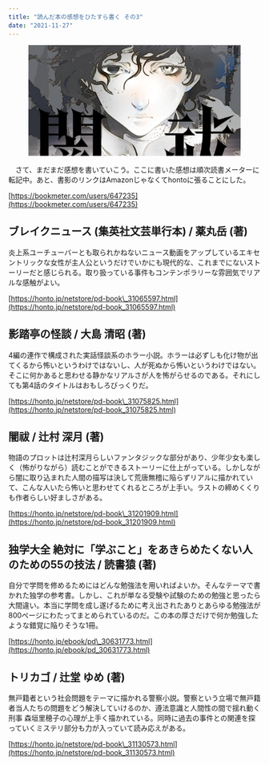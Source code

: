 ```yaml
---
title: "読んだ本の感想をひたすら書く その3"
date: "2021-11-27"
---
```


<figure>

![](assets/n344a78a1846a_36dac84f4e5a92a9fbed7ed8f27a1b5f.jpg)

</figure>

　さて、まだまだ感想を書いていこう。ここに書いた感想は順次読書メーターに転記中。あと、書影のリンクはAmazonじゃなくてhontoに張ることにした。

[https://bookmeter.com/users/647235](https://bookmeter.com/users/647235)

## ブレイクニュース (集英社文芸単行本) / 薬丸岳 (著) 

炎上系ユーチューバーとも取られかねないニュース動画をアップしているエキセントリックな女性が主人公というだけでいかにも現代的な、これまでにないストーリーだと感じられる。取り扱っている事件もコンテンポラリーな雰囲気でリアルな感触がよい。

[https://honto.jp/netstore/pd-book\_31065597.html](https://honto.jp/netstore/pd-book_31065597.html)

## 影踏亭の怪談 / 大島 清昭 (著)

4編の連作で構成された実話怪談系のホラー小説。ホラーは必ずしも化け物が出てくるから怖いというわけではないし、人が死ぬから怖いというわけではない。そこに何かあると思わせる静かなリアルさが人を怖がらせるのである。それにしても第4話のタイトルはおもしろびっくりだ。

[https://honto.jp/netstore/pd-book\_31075825.html](https://honto.jp/netstore/pd-book_31075825.html)

## 闇祓 / 辻村 深月 (著)

物語のプロットは辻村深月らしいファンタジックな部分があり、少年少女も楽しく（怖がりながら）読むことができるストーリーに仕上がっている。しかしながら闇に取り込まれた人間の描写は決して荒唐無稽に陥らずリアルに描かれていて、こんな人いたら怖いと思わせてくれるところが上手い。ラストの締めくくりも作者らしい好ましさがある。

[https://honto.jp/netstore/pd-book\_31201909.html](https://honto.jp/netstore/pd-book_31201909.html)

## 独学大全 絶対に「学ぶこと」をあきらめたくない人のための55の技法 / 読書猿 (著)

自分で学問を修めるためにはどんな勉強法を用いればよいか。そんなテーマで書かれた独学の参考書。しかし、これが単なる受験や試験のための勉強と思ったら大間違い。本当に学問を成し遂げるために考え出されたありとあらゆる勉強法が800ページにわたってまとめられているのだ。この本の厚さだけで何か勉強したような錯覚に陥りそうな1冊。

[https://honto.jp/ebook/pd\_30631773.html](https://honto.jp/ebook/pd_30631773.html)

## トリカゴ / 辻堂 ゆめ (著)

無戸籍者という社会問題をテーマに描かれる警察小説。警察という立場で無戸籍者当人たちの問題をどう解決していけるのか、遵法意識と人間性の間で揺れ動く刑事 森垣里穂子の心理が上手く描かれている。同時に過去の事件との関連を探っていくミステリ部分も力が入っていて読み応えがある。

[https://honto.jp/netstore/pd-book\_31130573.html](https://honto.jp/netstore/pd-book_31130573.html)
